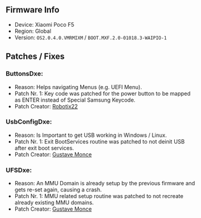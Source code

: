 ## Firmware Info

- Device: Xiaomi Poco F5
- Region: Global
- Version: `OS2.0.4.0.VMRMIXM` / `BOOT.MXF.2.0-01018.3-WAIPIO-1`

## Patches / Fixes

### ButtonsDxe:

- Reason: Helps navigating Menus (e.g. UEFI Menu).
- Patch Nr. 1: Key code was patched for the power button to be mapped as ENTER instead of Special Samsung Keycode.
- Patch Creator: [Robotix22](https://github.com/Robotix22)


### UsbConfigDxe:

- Reason: Is Important to get USB working in Windows / Linux.
- Patch Nr. 1: Exit BootServices routine was patched to not deinit USB after exit boot services.
- Patch Creator: [Gustave Monce](https://github.com/gus33000)

### UFSDxe:

- Reason: An MMU Domain is already setup by the previous firmware and gets re-set again, causing a crash.
- Patch Nr. 1: MMU related setup routine was patched to not recreate already existing MMU domains.
- Patch Creator: [Gustave Monce](https://github.com/gus33000)
